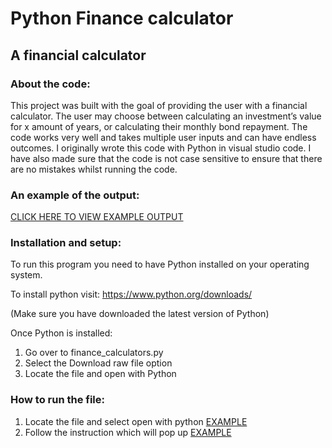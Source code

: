 # Python Finance calculator
## A financial calculator
### About the code:
This project was built with the goal of providing the user with a financial calculator.
The user may choose between calculating an investment’s value for x amount of years, or calculating their monthly bond repayment.
The code works very well and takes multiple user inputs and can have endless outcomes. I originally wrote this code with Python in visual studio code.
I have also made sure that the code is not case sensitive to ensure that there are no mistakes whilst running the code.

### An example of the output:
[CLICK HERE TO VIEW EXAMPLE OUTPUT](financial_calculatorscreenshot.png)

### Installation and setup:
To run this program you need to have Python installed on your operating system.

To install python visit: https://www.python.org/downloads/

(Make sure you have downloaded the latest version of Python)

Once Python is installed:
1. Go over to finance_calculators.py
2. Select the Download raw file option
3. Locate the file and open with Python

### How to run the file:
1. Locate the file and select open with python [EXAMPLE](openwithss.png)
2. Follow the instruction which will pop up  [EXAMPLE](openwithss.png)
